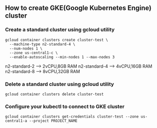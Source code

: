 ## How to create GKE(Google Kubernetes Engine) cluster

### Create a standard cluster using gcloud utility
```
gcloud container clusters create cluster-test \
  --machine-type n2-standard-4 \
  --num-nodes 1 \
  --zone us-central1-c \
  --enable-autoscaling --min-nodes 1 --max-nodes 3
```
n2-standard-2 --> 2vCPU,8GB RAM
n2-standard-4 --> 4vCPU,16GB RAM
n2-standard-8 --> 8vCPU,32GB RAM

### Delete a standard cluster using gcloud utility
```
gcloud container clusters delete cluster-test
```

### Configure your kubectl to connect to GKE cluster
```
gcloud container clusters get-credentials cluster-test --zone us-central1-a --project PROJECT_NAME
```